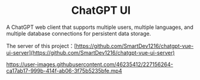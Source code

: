 <div align="center">
<h1>ChatGPT UI</h1>
</div>

A ChatGPT web client that supports multiple users, multiple languages, and multiple database connections for persistent data storage.

The server of this project：[https://github.com/SmartDev1216/chatgpt-vue-ui-server](https://github.com/SmartDev1216/chatgpt-vue-ui-server)

https://user-images.githubusercontent.com/46235412/227156264-ca17ab17-999b-414f-ab06-3f75b5235bfe.mp4


